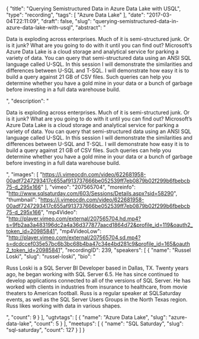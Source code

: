 {
  "title": "Querying Semistructured Data in Azure Data Lake with USQL",
  "type": "recording",
  "tags": [
    "Azure Data Lake"
  ],
  "date": "2017-03-04T22:11:09",
  "draft": false,
  "slug": "querying-semistructured-data-in-azure-data-lake-with-usql",
  "abstract": "<p>Data is exploding across enterprises.  Much of it is semi-structured junk.  Or is it junk?  What are you going to do with it until you can find out?  Microsoft’s Azure Data Lake is a cloud storage and analytical service for parking a variety of data.  You can query that semi-structured data using an ANSI SQL language called U-SQL.  In this session I will demonstrate the similarities and differences between U-SQL and T-SQL.  I will demonstrate how easy it is to build a query against 21 GB of CSV files. Such queries can help you determine whether you have a gold mine in your data or a bunch of garbage before investing in a full data warehouse build.</p>",
  "description": "<p>Data is exploding across enterprises.  Much of it is semi-structured junk.  Or is it junk?  What are you going to do with it until you can find out?  Microsoft’s Azure Data Lake is a cloud storage and analytical service for parking a variety of data.  You can query that semi-structured data using an ANSI SQL language called U-SQL.  In this session I will demonstrate the similarities and differences between U-SQL and T-SQL.  I will demonstrate how easy it is to build a query against 21 GB of CSV files. Such queries can help you determine whether you have a gold mine in your data or a bunch of garbage before investing in a full data warehouse build.</p>",
  "images": [
    "https://i.vimeocdn.com/video/622681958-00adf7247293417c655af913737666be052539ff7eb0879b02f299b6fbebcb75-d_295x166"
  ],
  "vimeo": "207565704",
  "moreinfo": "http://www.sqlsaturday.com/603/Sessions/Details.aspx?sid=58290",
  "thumbnail": "https://i.vimeocdn.com/video/622681958-00adf7247293417c655af913737666be052539ff7eb0879b02f299b6fbebcb75-d_295x166",
  "mp4Video": "http://player.vimeo.com/external/207565704.hd.mp4?s=9fb2aa3a483196dc2a4a36d377877aacd1864d72&profile_id=119&oauth2_token_id=20985841",
  "mp4VideoLow": "http://player.vimeo.com/external/207565704.sd.mp4?s=dcdccef035e57bc6b3bc68b4ba47c34e4bd281c9&profile_id=165&oauth2_token_id=20985841",
  "recordingID": 239,
  "speakers": [
    {
      "name": "Russel Loski",
      "slug": "russel-loski",
      "bio": "<p>Russ Loski is a SQL Server BI Developer based in Dallas, TX. Twenty years ago, he began working with SQL Server 6.5. He has since continued to develop applications connected to all of the versions of SQL Server. He has worked with clients in industries from insurance to healthcare, from movie theaters to American football.  Russ is a regular speaker at SQLSaturday events, as well as the SQL Server Users Groups in the North Texas region. Russ likes working with data in various shapes.</p>",
      "count": 9
    }
  ],
  "ugtvtags": [
    {
      "name": "Azure Data Lake",
      "slug": "azure-data-lake",
      "count": 5
    }
  ],
  "meetups": [
    {
      "name": "SQL Saturday",
      "slug": "sql-saturday",
      "count": 127
    }
  ]
}